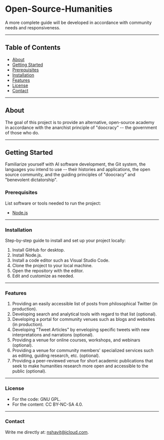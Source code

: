 # Open-Source-Humanities

A more complete guide will be developed in accordance with community needs and responsiveness.

---

## Table of Contents

- [About](#about)
- [Getting Started](#getting-started)
- [Prerequisites](#prerequisites)
- [Installation](#installation)
- [Features](#features)
- [License](#license)
- [Contact](#contact)

---

## About
The goal of this project is to provide an alternative, open-source academy in accordance with the anarchist principle of "doocracy" -- the government of those who do.

---

## Getting Started
Familiarize yourself with AI software development, the Git system, the languages you intend to use -- their histories and applications, the open source community, and the guiding principles of "doocracy" and "benevolent dictatorship".

### Prerequisites

List software or tools needed to run the project:
- [Node.js](https://nodejs.org/)

---

### Installation

Step-by-step guide to install and set up your project locally:

1. Install GitHub for desktop.
2. Install Node.js.
3. Install a code editor such as Visual Studio Code.
4. Clone the project to your local machine.
5. Open the repository with the editor.
6. Edit and customize as needed.

---

### Features
1. Providing an easily accessible list of posts from philosophical Twitter (in production).
2. Developing search and analytical tools with regard to that list (optional).
3. Developing a portal for community venues such as blogs and websites (in production).
4. Developing "Tweet Articles" by enveloping specific tweets with new interpretations and narrations (optional).
5. Providing a venue for online courses, workshops, and webinars (optional).
6. Providing a venue for community members' specialized services such as editing, guiding research, etc. (optional).
7. Providing a peer-reviewed venue for short academic publications that seek to make humanities research more open and accessible to the public (optional).

---

### License
- For the code: GNU GPL.
- For the content: CC BY-NC-SA 4.0.

---

### Contact
Write me directly at: nshavit@icloud.com.